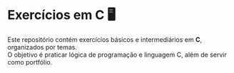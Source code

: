 # Exercícios em C 🖥️

Este repositório contém exercícios básicos e intermediários em **C**, organizados por temas.  
O objetivo é praticar lógica de programação e linguagem C, além de servir como portfólio.
